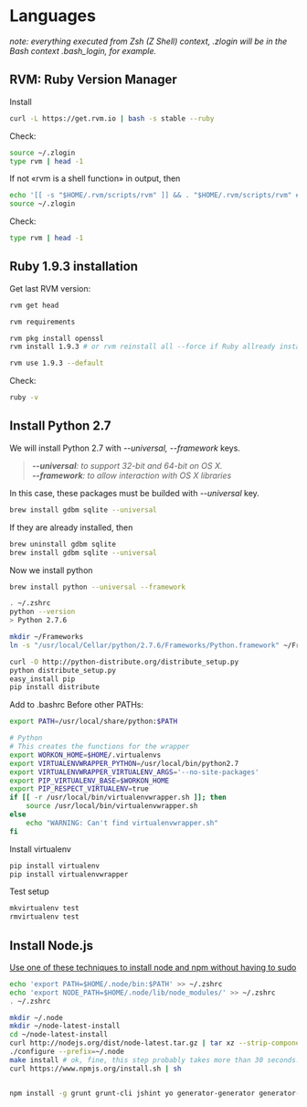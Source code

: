 # Languages

*note: everything executed from Zsh (Z Shell) context, .zlogin will be in the Bash context .bash_login, for example.*

## RVM: Ruby Version Manager


Install  
```bash  
curl -L https://get.rvm.io | bash -s stable --ruby  
```

Check:  
```bash  
source ~/.zlogin  
type rvm | head -1  
```

If not «rvm is a shell function» in output, then  
```bash  
echo '[[ -s "$HOME/.rvm/scripts/rvm" ]] && . "$HOME/.rvm/scripts/rvm" # Load RVM function' >> ~/.zlogin  
source ~/.zlogin  
```

Check:

```bash  
type rvm | head -1  
```


## Ruby 1.9.3 installation


Get last RVM version:  
```bash  
rvm get head  
```

```bash  
rvm requirements

rvm pkg install openssl  
rvm install 1.9.3 # or rvm reinstall all --force if Ruby allready installed  
```

```bash  
rvm use 1.9.3 --default  
```

Check:  
```bash  
ruby -v  
```

## Install Python 2.7

We will install Python 2.7 with _--universal, --framework_ keys.  
>_**--universal**: to support 32-bit and 64-bit on OS X._  
>_**--framework**: to allow interaction with OS X libraries_

In this case, these packages must be builded with _--universal_ key.  
```bash  
brew install gdbm sqlite --universal  
```  
If they are already installed, then  
```bash  
brew uninstall gdbm sqlite  
brew install gdbm sqlite --universal  
```

Now we install python  
```bash  
brew install python --universal --framework  
```

```bash  
. ~/.zshrc  
python --version  
> Python 2.7.6  
```

```bash  
mkdir ~/Frameworks  
ln -s "/usr/local/Cellar/python/2.7.6/Frameworks/Python.framework" ~/Frameworks  
```

```bash  
curl -O http://python-distribute.org/distribute_setup.py  
python distribute_setup.py  
easy_install pip  
pip install distribute  
```

Add to .bashrc Before other PATHs:  
```bash  
export PATH=/usr/local/share/python:$PATH

# Python  
# This creates the functions for the wrapper  
export WORKON_HOME=$HOME/.virtualenvs  
export VIRTUALENVWRAPPER_PYTHON=/usr/local/bin/python2.7  
export VIRTUALENVWRAPPER_VIRTUALENV_ARGS='--no-site-packages'  
export PIP_VIRTUALENV_BASE=$WORKON_HOME  
export PIP_RESPECT_VIRTUALENV=true  
if [[ -r /usr/local/bin/virtualenvwrapper.sh ]]; then
    source /usr/local/bin/virtualenvwrapper.sh  
else
    echo "WARNING: Can't find virtualenvwrapper.sh"  
fi  
```

Install virtualenv  
```bash  
pip install virtualenv  
pip install virtualenvwrapper  
```

Test setup  
```bash  
mkvirtualenv test  
rmvirtualenv test  
```

## Install Node.js  

[Use one of these techniques to install node and npm without having to sudo](https://gist.github.com/isaacs/579814)

```bash
echo 'export PATH=$HOME/.node/bin:$PATH' >> ~/.zshrc
echo 'export NODE_PATH=$HOME/.node/lib/node_modules/' >> ~/.zshrc
. ~/.zshrc

mkdir ~/.node
mkdir ~/node-latest-install
cd ~/node-latest-install
curl http://nodejs.org/dist/node-latest.tar.gz | tar xz --strip-components=1
./configure --prefix=~/.node
make install # ok, fine, this step probably takes more than 30 seconds...
curl https://www.npmjs.org/install.sh | sh
```

```bash  

npm install -g grunt grunt-cli jshint yo generator-generator generator-backbone generator-webapp generator-chaplin
```
